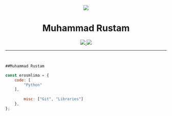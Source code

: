 <p align="center">
    <img windth="470" src="https://i.pinimg.com/originals/30/b8/17/30b8174c6f1a07e0af9bcf41fec3a5f5.gif">
</p>




<h1 align="center">Muhammad Rustam</h1></center>


<p align="center">
<a href="mailto:shomi125expert@gmail.com">
<img src="https://img.shields.io/badge/Gmail-D14815?style=for-the-badge&logo=gmail&logoColor=white"/>
</a><a href="https://www.linkedin.com/in/shomi-webdeveloper-80717b162/">
<img src="https://img.shields.io/badge/LinkedIn-0077B5?style=for-the-badge&logo=linkedin&logoColor=white"/>
</a>
</p>

--- 

```javascript 


##Muhammad Rustam 

const erosmlima = {
    code: [
        "Python"
    ],
    
        misc: ["Git", "Libraries"]
    },
};
